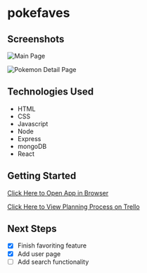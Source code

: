 # pokefaves

## Screenshots

![Main Page](https://i.imgur.com/UGgRXe2.png)

![Pokemon Detail Page](https://i.imgur.com/tBrxQDn.png)

## Technologies Used

- HTML
- CSS
- Javascript
- Node
- Express
- mongoDB
- React

## Getting Started

[Click Here to Open App in Browser](https://pokefaves.herokuapp.com)

[Click Here to View Planning Process on Trello](https://trello.com/b/l2j8lnX2/pokefaves)

## Next Steps

- [x] Finish favoriting feature
- [x] Add user page
- [ ] Add search functionality